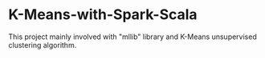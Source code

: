 # K-Means-with-Spark-Scala
This project mainly involved with "mllib" library and K-Means unsupervised clustering algorithm. 
